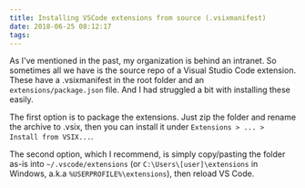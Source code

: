 ```yaml
---
title: Installing VSCode extensions from source (.vsixmanifest)
date: 2018-06-25 08:12:17
tags:
---
```


As I've mentioned in the past, my organization is behind an intranet. So sometimes all we have is the source repo of a Visual Studio Code extension. These have a .vsixmanifest in the root folder and an `extensions/package.json` file. And I had struggled a bit with installing these easily.

The first option is to package the extensions. Just zip the folder and rename the archive to .vsix, then you can install it under `Extensions > ... > Install from VSIX...`.

The second option, which I recommend, is simply copy/pasting the folder as-is into `~/.vscode/extensions` (or `C:\Users\[user]\extensions` in Windows, a.k.a `%USERPROFILE%\extensions`), then reload VS Code.